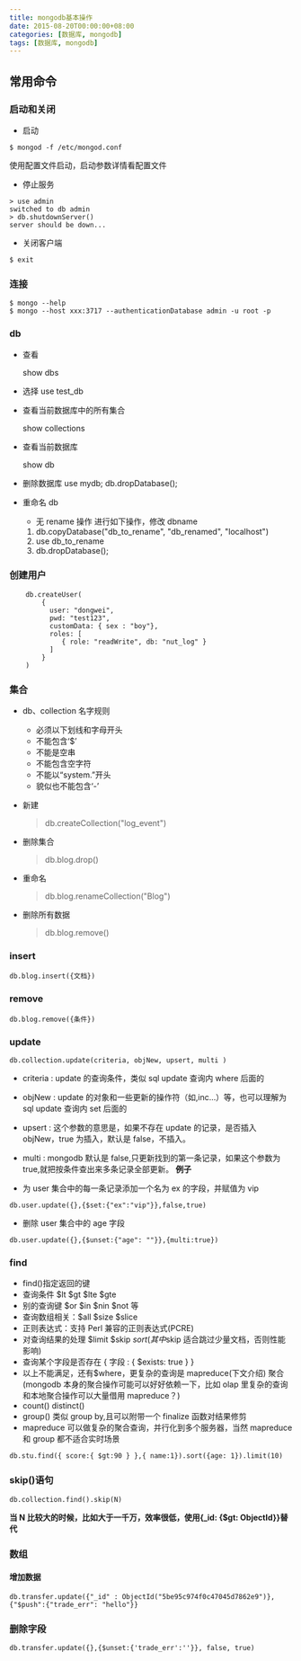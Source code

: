 ```yaml
---
title: mongodb基本操作
date: 2015-08-20T00:00:00+08:00
categories: [数据库, mongodb]
tags: [数据库, mongodb]
---
```


## 常用命令

### 启动和关闭

- 启动

```
$ mongod -f /etc/mongod.conf
```

使用配置文件启动，启动参数详情看配置文件

- 停止服务

```shell script
> use admin
switched to db admin
> db.shutdownServer()
server should be down...
```

- 关闭客户端

```
$ exit
```

### 连接

```
$ mongo --help
$ mongo --host xxx:3717 --authenticationDatabase admin -u root -p
```

### db

- 查看

  show dbs

- 选择
  use test_db
- 查看当前数据库中的所有集合

  show collections

- 查看当前数据库

  show db

- 删除数据库
  use mydb;
  db.dropDatabase();
- 重命名 db
  - 无 rename 操作
    进行如下操作，修改 dbname
  1.  db.copyDatabase("db_to_rename", "db_renamed", "localhost")
  2.  use db_to_rename
  3.  db.dropDatabase();

### 创建用户

```
	db.createUser(
	    {
	      user: "dongwei",
	      pwd: "test123",
	      customData: { sex : "boy"},
	      roles: [
	         { role: "readWrite", db: "nut_log" }
	      ]
	    }
	)
```

### 集合

- db、collection 名字规则

  - 必须以下划线和字母开头
  - 不能包含‘$’
  - 不能是空串
  - 不能包含空字符
  - 不能以“system.”开头
  - 貌似也不能包含‘-’

- 新建

  > db.createCollection("log_event")

- 删除集合
  > db.blog.drop()
- 重命名
  > db.blog.renameCollection("Blog")
- 删除所有数据
  > db.blog.remove()

### insert

```
db.blog.insert({文档})
```

### remove

```
db.blog.remove({条件})
```

### update

```shell script
db.collection.update(criteria, objNew, upsert, multi )
```

- criteria : update 的查询条件，类似 sql update 查询内 where 后面的
- objNew : update 的对象和一些更新的操作符（如$,$inc...）等，也可以理解为 sql update 查询内 set 后面的
- upsert : 这个参数的意思是，如果不存在 update 的记录，是否插入 objNew，true 为插入，默认是 false，不插入。
- multi : mongodb 默认是 false,只更新找到的第一条记录，如果这个参数为 true,就把按条件查出来多条记录全部更新。
  **例子**

- 为 user 集合中的每一条记录添加一个名为 ex 的字段，并赋值为 vip

```
db.user.update({},{$set:{"ex":"vip"}},false,true)
```

- 删除 user 集合中的 age 字段

```
db.user.update({},{$unset:{"age": ""}},{multi:true})
```

### find

- find()指定返回的键
- 查询条件 $lt $gt $lte $gte
- 别的查询键 $or $in $nin $not 等
- 查询数组相关：$all $size $slice
- 正则表达式：支持 Perl 兼容的正则表达式(PCRE)
- 对查询结果的处理 $limit $skip $sort (其中$skip 适合跳过少量文档，否则性能影响)
- 查询某个字段是否存在 { 字段 : { $exists: true } }
- 以上不能满足，还有$where，更复杂的查询是 mapreduce(下文介绍)
  聚合(mongodb 本身的聚合操作可能可以好好依赖一下，比如 olap 里复杂的查询和本地聚合操作可以大量借用 mapreduce？)
- count() distinct()
- group() 类似 group by,且可以附带一个 finalize 函数对结果修剪
- mapreduce 可以做复杂的聚合查询，并行化到多个服务器，当然 mapreduce 和 group 都不适合实时场景

```
db.stu.find({ score:{ $gt:90 } },{ name:1}).sort({age: 1}).limit(10)
```

### skip()语句

```
db.collection.find().skip(N)
```

**当 N 比较大的时候，比如大于一千万，效率很低，使用{\_id: {$gt: ObjectId}}替代**

### 数组

#### 增加数据

```
db.transfer.update({"_id" : ObjectId("5be95c974f0c47045d7862e9")}, {"$push":{"trade_err": "hello"}}
```

### 删除字段

```
db.transfer.update({},{$unset:{'trade_err':''}}, false, true)
```
